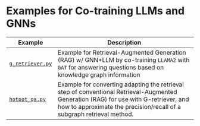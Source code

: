 # Examples for Co-training LLMs and GNNs

| Example                              | Description                                                                                                                                                                                                   |
| ------------------------------------ | ------------------------------------------------------------------------------------------------------------------------------------------------------------------------------------------------------------- |
| [`g_retriever.py`](./g_retriever.py) | Example for Retrieval-Augmented Generation (RAG) w/ GNN+LLM by co-training `LLAMA2` with `GAT` for answering questions based on knowledge graph information                                                   |
| [`hotpot_qa.py`](./hotpot_qa.py)     | Example for converting adapting the retrieval step of conventional Retrieval-Augmented Generation (RAG) for use with G-retriever, and how to approximate the precision/recall of a subgraph retrieval method. |
